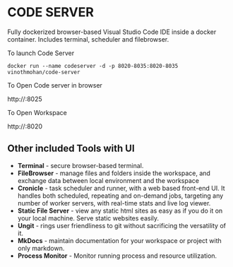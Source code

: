 # CODE SERVER

 Fully dockerized browser-based Visual Studio Code IDE inside a docker container. Includes terminal, scheduler and filebrowser.

 To launch Code Server

 ```
 docker run --name codeserver -d -p 8020-8035:8020-8035 vinothmohan/code-server
 ```

 To Open Code server in browser
  
 http://<localhost or public-ip>:8025

 To Open Workspace 

http://<localhost or public-ip>:8020

## Other included Tools with UI

* **Terminal** - secure browser-based terminal.
* **FileBrowser** - manage files and folders inside the workspace, and exchange data between local environment and the workspace
* **Cronicle** - task scheduler and runner, with a web based front-end UI. It handles both scheduled, repeating and on-demand jobs, targeting any number of worker servers, with real-time stats and live log viewer.
* **Static File Server** - view any static html sites as easy as if you do it on your local machine. Serve static websites easily.
* **Ungit** - rings user friendliness to git without sacrificing the versatility of it.
* **MkDocs** - maintain documentation for your workspace or project with only markdown.
* **Process Monitor** - Monitor running process and resource utilization.


